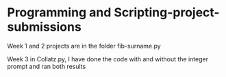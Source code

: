 # Programming and Scripting-project-submissions
Week 1 and 2 projects are in the folder fib-surname.py

Week 3 in Collatz.py, I have done the code with and without the integer prompt and ran both results
